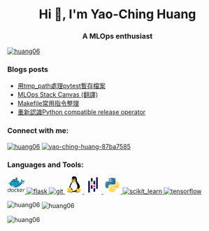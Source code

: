 <h1 align="center">Hi 👋, I'm Yao-Ching Huang</h1>
<h3 align="center">A MLOps enthusiast</h3>

<p align="left"> <a href="https://github.com/ryo-ma/github-profile-trophy"><img src="https://github-profile-trophy.vercel.app/?username=huang06" alt="huang06" /></a> </p>

### Blogs posts
<!-- BLOG-POST-LIST:START -->
- [用tmp_path處理pytest暫存檔案](https://dev.to/huang06/yong-tmppathchu-li-pytestzan-cun-dang-an-19em)
- [MLOps Stack Canvas &lpar;翻譯&rpar;](https://dev.to/huang06/mlops-stack-canvas-fan-yi--1jal)
- [Makefile常用指令整理](https://dev.to/huang06/makefilechang-yong-zhi-ling-zheng-li-4gme)
- [重新認識Python compatible release operator](https://dev.to/huang06/zhong-xin-li-jie-python-compatible-release-operator-39o0)
<!-- BLOG-POST-LIST:END -->

<h3 align="left">Connect with me:</h3>
<p align="left">
<a href="https://dev.to/huang06" target="blank"><img align="center" src="https://raw.githubusercontent.com/rahuldkjain/github-profile-readme-generator/master/src/images/icons/Social/devto.svg" alt="huang06" height="30" width="40" /></a>
<a href="https://linkedin.com/in/yao-ching-huang-87ba7585" target="blank"><img align="center" src="https://raw.githubusercontent.com/rahuldkjain/github-profile-readme-generator/master/src/images/icons/Social/linked-in-alt.svg" alt="yao-ching-huang-87ba7585" height="30" width="40" /></a>
</p>

<h3 align="left">Languages and Tools:</h3>
<p align="left"> <a href="https://www.docker.com/" target="_blank" rel="noreferrer"> <img src="https://raw.githubusercontent.com/devicons/devicon/master/icons/docker/docker-original-wordmark.svg" alt="docker" width="40" height="40"/> </a> <a href="https://flask.palletsprojects.com/" target="_blank" rel="noreferrer"> <img src="https://www.vectorlogo.zone/logos/pocoo_flask/pocoo_flask-icon.svg" alt="flask" width="40" height="40"/> </a> <a href="https://git-scm.com/" target="_blank" rel="noreferrer"> <img src="https://www.vectorlogo.zone/logos/git-scm/git-scm-icon.svg" alt="git" width="40" height="40"/> </a> <a href="https://www.linux.org/" target="_blank" rel="noreferrer"> <img src="https://raw.githubusercontent.com/devicons/devicon/master/icons/linux/linux-original.svg" alt="linux" width="40" height="40"/> </a> <a href="https://pandas.pydata.org/" target="_blank" rel="noreferrer"> <img src="https://raw.githubusercontent.com/devicons/devicon/2ae2a900d2f041da66e950e4d48052658d850630/icons/pandas/pandas-original.svg" alt="pandas" width="40" height="40"/> </a> <a href="https://www.python.org" target="_blank" rel="noreferrer"> <img src="https://raw.githubusercontent.com/devicons/devicon/master/icons/python/python-original.svg" alt="python" width="40" height="40"/> </a> <a href="https://scikit-learn.org/" target="_blank" rel="noreferrer"> <img src="https://upload.wikimedia.org/wikipedia/commons/0/05/Scikit_learn_logo_small.svg" alt="scikit_learn" width="40" height="40"/> </a> <a href="https://www.tensorflow.org" target="_blank" rel="noreferrer"> <img src="https://www.vectorlogo.zone/logos/tensorflow/tensorflow-icon.svg" alt="tensorflow" width="40" height="40"/> </a> </p>

<p><img align="left" src="https://github-readme-stats.vercel.app/api/top-langs?username=huang06&show_icons=true&locale=en&layout=compact" alt="huang06" /></p>

<p>&nbsp;<img align="center" src="https://github-readme-stats.vercel.app/api?username=huang06&show_icons=true&locale=en" alt="huang06" /></p>

<p><img align="center" src="https://github-readme-streak-stats.herokuapp.com/?user=huang06&" alt="huang06" /></p>
